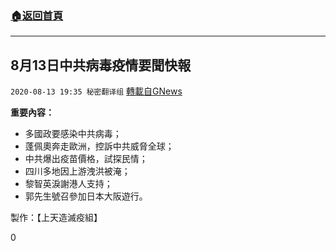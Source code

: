 ###  [:house:返回首頁](https://github.com/ourhimalayas/txt)
---

## 8月13日中共病毒疫情要聞快報
`2020-08-13 19:35 秘密翻译组` [轉載自GNews](https://gnews.org/zh-hant/295832/)

**重要內容：**

- 多國政要感染中共病毒；
- 蓬佩奧奔走歐洲，控訴中共威脅全球；
- 中共爆出疫苗價格，試探民情；
- 四川多地因上游洩洪被淹；
- 黎智英淚謝港人支持；
- 郭先生號召參加日本大阪遊行。




製作：【上天造滅疫組】

0
